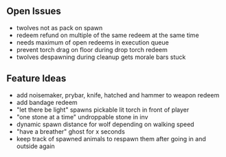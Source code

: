 ## Open Issues

- twolves not as pack on spawn
- redeem refund on multiple of the same redeem at the same time
- needs maximum of open redeems in execution queue
- prevent torch drag on floor during drop torch redeem
- twolves despawning during cleanup gets morale bars stuck

## Feature Ideas

- add noisemaker, prybar, knife, hatched and hammer to weapon redeem
- add bandage redeem
- "let there be light" spawns pickable lit torch in front of player
- "one stone at a time" undroppable stone in inv
- dynamic spawn distance for wolf depending on walking speed
- "have a breather" ghost for x seconds
- keep track of spawned animals to respawn them after going in and outside again